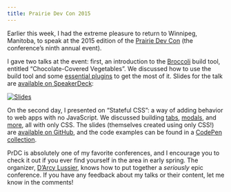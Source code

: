 ```yaml
---
title: Prairie Dev Con 2015
---
```


Earlier this week, I had the extreme pleasure to return to Winnipeg, Manitoba, to speak at the 2015 edition of the [Prairie Dev Con](http://prairiedevcon.com/) (the conference’s ninth annual event).

I gave two talks at the event: first, an introduction to the [Broccoli](http://broccolijs.com/) build tool, entitled “Chocolate-Covered Vegetables”. We discussed how to use the build tool and some [essential plugins](http://broccoliplugins.com/) to get the most of it. Slides for the talk are [available on SpeakerDeck](https://speakerdeck.com/timgthomas/chocolate-covered-vegetables-tasty-workflows-with-broccoli):

[![Slides]($/chocolate-covered-vegetables.png)](https://speakerdeck.com/timgthomas/chocolate-covered-vegetables-tasty-workflows-with-broccoli)

On the second day, I presented on “Stateful CSS”: a way of adding behavior to web apps with no JavaScript. We discussed building [tabs](http://codepen.io/TimGThomas/pen/qijKp), [modals](http://codepen.io/TimGThomas/pen/KILyq), and [more](http://codepen.io/TimGThomas/pen/PwBYaZ), all with only CSS. The slides (themselves created using only CSS!) are [available on GitHub](https://github.com/TimGThomas/stateful-css-slides), and the code examples can be found in a [CodePen collection](http://codepen.io/collection/AWvrMk/).

PrDC is absolutely one of my favorite conferences, and I encourage you to check it out if you ever find yourself in the area in early spring. The organizer, [D’Arcy Lussier](http://geekswithblogs.net/dlussier/Default.aspx), knows how to put together a _seriously_ epic conference. If you have any feedback about my talks or their content, let me know in the comments!
